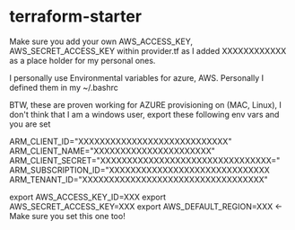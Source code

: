# terraform-starter

Make sure you add your own AWS_ACCESS_KEY, AWS_SECRET_ACCESS_KEY within provider.tf as I added XXXXXXXXXXXX as a place holder for my personal ones.

I personally use Environmental variables for azure, AWS. Personally I defined them in my ~/.bashrc

BTW, these are proven working for AZURE provisioning on (MAC, Linux), I don't think that I am a windows user, export these following  env vars and you are set

 ARM_CLIENT_ID="XXXXXXXXXXXXXXXXXXXXXXXXXXXX"
 ARM_CLIENT_NAME="XXXXXXXXXXXXXXXXXXXXXX"
 ARM_CLIENT_SECRET="XXXXXXXXXXXXXXXXXXXXXXXXXXXXXXXX="
 ARM_SUBSCRIPTION_ID="XXXXXXXXXXXXXXXXXXXXXXXXXXXXXX
 ARM_TENANT_ID="XXXXXXXXXXXXXXXXXXXXXXXXXXXXXXXXXX"

export AWS_ACCESS_KEY_ID=XXX
export AWS_SECRET_ACCESS_KEY=XXX
export AWS_DEFAULT_REGION=XXX          <- Make sure you set this one too!
